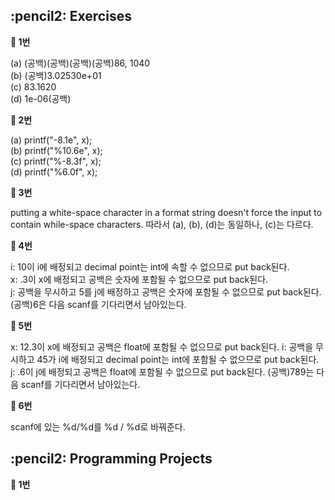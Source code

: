 <h2>:pencil2: Exercises</h2>

**:pushpin: 1번**

(a) (공백)(공백)(공백)(공백)86, 1040<br>
(b) (공백)3.02530e+01<br>
(c) 83.1620<br>
(d) 1e-06(공백)<br>

**:pushpin: 2번**

(a) printf("-8.1e", x);<br>
(b) printf("%10.6e", x);<br>
(c) printf("%-8.3f", x);<br>
(d) printf("%6.0f", x);

**:pushpin: 3번**

putting a white-space character in a format string doesn't force the input to contain while-space characters.
따라서 (a), (b), (d)는 동일하나, (c)는 다르다.

**:pushpin: 4번**

i: 10이 i에 배정되고 decimal point는 int에 속할 수 없으므로 put back된다.<br>
x: .3이 x에 배정되고 공백은 숫자에 포함될 수 없으므로 put back된다.<br>
j: 공백을 무시하고 5를 j에 배정하고 공백은 숫자에 포함될 수 없으므로 put back된다.
(공백)6은 다음 scanf를 기다리면서 남아있는다.

**:pushpin: 5번**

x: 12.3이 x에 배정되고 공백은 float에 포함될 수 없으므로 put back된다.
i: 공백을 무시하고 45가 i에 배정되고 decimal point는 int에 포함될 수 없으므로 put back된다.
j: .6이 j에 배정되고 공백은 float에 포함될 수 없으므로 put back된다.
(공백)789는 다음 scanf를 기다리면서 남아있는다.

**:pushpin: 6번**

scanf에 있는 %d/%d를 %d / %d로 바꿔준다.

<h2>:pencil2: Programming Projects</h2>

**:pushpin: 1번**

